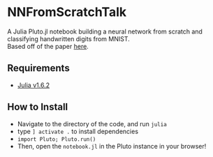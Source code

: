 # NNFromScratchTalk
A Julia Pluto.jl notebook building a neural network from scratch and classifying handwritten digits from MNIST. \
Based off of the paper [here](https://towardsdatascience.com/how-to-build-an-artificial-neural-network-from-scratch-in-julia-c839219b3ef8).


## Requirements
- [Julia v1.6.2](https://julialang.org/downloads/)

## How to Install
- Navigate to the directory of the code, and run `julia`
- type `] activate .` to install dependencies
- `import Pluto; Pluto.run()`
- Then, open the `notebook.jl` in the Pluto instance in your browser!
